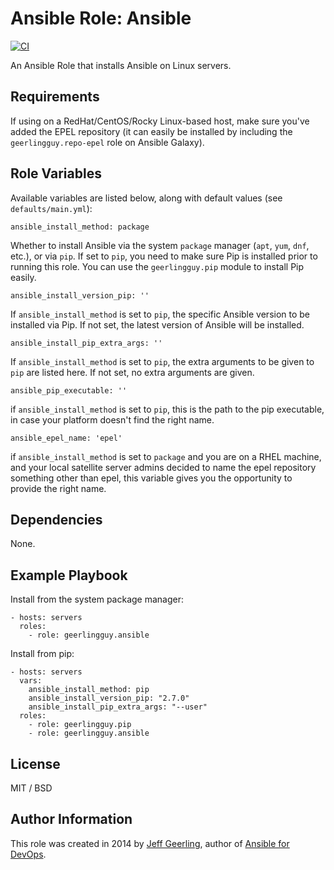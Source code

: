 # Ansible Role: Ansible

[![CI](https://github.com/geerlingguy/ansible-role-ansible/workflows/CI/badge.svg?event=push)](https://github.com/geerlingguy/ansible-role-ansible/actions?query=workflow%3ACI)

An Ansible Role that installs Ansible on Linux servers.

## Requirements

If using on a RedHat/CentOS/Rocky Linux-based host, make sure you've added the EPEL repository (it can easily be installed by including the `geerlingguy.repo-epel` role on Ansible Galaxy).

## Role Variables

Available variables are listed below, along with default values (see `defaults/main.yml`):

    ansible_install_method: package

Whether to install Ansible via the system `package` manager (`apt`, `yum`, `dnf`, etc.), or via `pip`. If set to `pip`, you need to make sure Pip is installed prior to running this role. You can use the `geerlingguy.pip` module to install Pip easily.

    ansible_install_version_pip: ''

If `ansible_install_method` is set to `pip`, the specific Ansible version to be installed via Pip. If not set, the latest version of Ansible will be installed.

    ansible_install_pip_extra_args: ''

If `ansible_install_method` is set to `pip`, the extra arguments to be given to `pip` are listed here. If not set, no extra arguments are given.

    ansible_pip_executable: ''

if `ansible_install_method` is set to `pip`, this is the path to the pip executable, in case your platform doesn't find the right name.

    ansible_epel_name: 'epel'

if `ansible_install_method` is set to `package` and you are on a RHEL machine, and your local satellite server admins decided to name the epel repository something other than epel, this variable gives you the opportunity to provide the right name.


## Dependencies

None.

## Example Playbook

Install from the system package manager:

    - hosts: servers
      roles:
        - role: geerlingguy.ansible

Install from pip:

    - hosts: servers
      vars:
        ansible_install_method: pip
        ansible_install_version_pip: "2.7.0"
        ansible_install_pip_extra_args: "--user"
      roles:
        - role: geerlingguy.pip
        - role: geerlingguy.ansible

## License

MIT / BSD

## Author Information

This role was created in 2014 by [Jeff Geerling](https://www.jeffgeerling.com/), author of [Ansible for DevOps](https://www.ansiblefordevops.com/).
